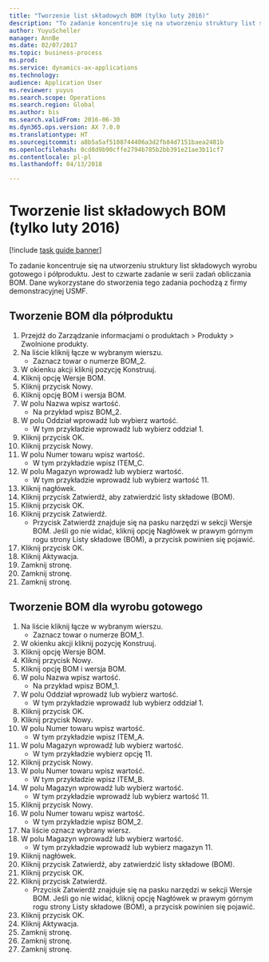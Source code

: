 ```yaml
--- 
title: "Tworzenie list składowych BOM (tylko luty 2016)"
description: "To zadanie koncentruje się na utworzeniu struktury list składowych wyrobu gotowego i półproduktu."
author: YuyuScheller
manager: AnnBe
ms.date: 02/07/2017
ms.topic: business-process
ms.prod: 
ms.service: dynamics-ax-applications
ms.technology: 
audience: Application User
ms.reviewer: yuyus
ms.search.scope: Operations
ms.search.region: Global
ms.author: bis
ms.search.validFrom: 2016-06-30
ms.dyn365.ops.version: AX 7.0.0
ms.translationtype: HT
ms.sourcegitcommit: a8b5a5af5108744406a3d2fb84d7151baea2481b
ms.openlocfilehash: 0cd8d9b90cffe2794b785b2bb391e21ae3b11cf7
ms.contentlocale: pl-pl
ms.lasthandoff: 04/13/2018

---
```

# <a name="create-boms-february-2016-only"></a>Tworzenie list składowych BOM (tylko luty 2016)

[!include [task guide banner](../../includes/task-guide-banner.md)]

To zadanie koncentruje się na utworzeniu struktury list składowych wyrobu gotowego i półproduktu. Jest to czwarte zadanie w serii zadań obliczania BOM. Dane wykorzystane do stworzenia tego zadania pochodzą z firmy demonstracyjnej USMF.


## <a name="create-bom-for-a-semi-finished-product"></a>Tworzenie BOM dla półproduktu
1. Przejdź do Zarządzanie informacjami o produktach > Produkty > Zwolnione produkty.
2. Na liście kliknij łącze w wybranym wierszu.
    * Zaznacz towar o numerze BOM_2.  
3. W okienku akcji kliknij pozycję Konstruuj.
4. Kliknij opcję Wersje BOM.
5. Kliknij przycisk Nowy.
6. Kliknij opcję BOM i wersja BOM.
7. W polu Nazwa wpisz wartość.
    * Na przykład wpisz BOM_2.  
8. W polu Oddział wprowadź lub wybierz wartość.
    * W tym przykładzie wprowadź lub wybierz oddział 1.  
9. Kliknij przycisk OK.
10. Kliknij przycisk Nowy.
11. W polu Numer towaru wpisz wartość.
    * W tym przykładzie wpisz ITEM_C.  
12. W polu Magazyn wprowadź lub wybierz wartość.
    * W tym przykładzie wprowadź lub wybierz wartość 11.  
13. Kliknij nagłówek.
14. Kliknij przycisk Zatwierdź, aby zatwierdzić listy składowe (BOM).
15. Kliknij przycisk OK.
16. Kliknij przycisk Zatwierdź.
    * Przycisk Zatwierdź znajduje się na pasku narzędzi w sekcji Wersje BOM. Jeśli go nie widać, kliknij opcję Nagłówek w prawym górnym rogu strony Listy składowe (BOM), a przycisk powinien się pojawić.  
17. Kliknij przycisk OK.
18. Kliknij Aktywacja.
19. Zamknij stronę.
20. Zamknij stronę.
21. Zamknij stronę.

## <a name="create-bom-for-a-finished-product"></a>Tworzenie BOM dla wyrobu gotowego
1. Na liście kliknij łącze w wybranym wierszu.
    * Zaznacz towar o numerze BOM_1.  
2. W okienku akcji kliknij pozycję Konstruuj.
3. Kliknij opcję Wersje BOM.
4. Kliknij przycisk Nowy.
5. Kliknij opcję BOM i wersja BOM.
6. W polu Nazwa wpisz wartość.
    * Na przykład wpisz BOM_1.  
7. W polu Oddział wprowadź lub wybierz wartość.
    * W tym przykładzie wprowadź lub wybierz oddział 1.  
8. Kliknij przycisk OK.
9. Kliknij przycisk Nowy.
10. W polu Numer towaru wpisz wartość.
    * W tym przykładzie wpisz ITEM_A.  
11. W polu Magazyn wprowadź lub wybierz wartość.
    * W tym przykładzie wybierz opcję 11.  
12. Kliknij przycisk Nowy.
13. W polu Numer towaru wpisz wartość.
    * W tym przykładzie wpisz ITEM_B.  
14. W polu Magazyn wprowadź lub wybierz wartość.
    * W tym przykładzie wprowadź lub wybierz wartość 11.  
15. Kliknij przycisk Nowy.
16. W polu Numer towaru wpisz wartość.
    * W tym przykładzie wpisz BOM_2.  
17. Na liście oznacz wybrany wiersz.
18. W polu Magazyn wprowadź lub wybierz wartość.
    * W tym przykładzie wprowadź lub wybierz magazyn 11.  
19. Kliknij nagłówek.
20. Kliknij przycisk Zatwierdź, aby zatwierdzić listy składowe (BOM).
21. Kliknij przycisk OK.
22. Kliknij przycisk Zatwierdź.
    * Przycisk Zatwierdź znajduje się na pasku narzędzi w sekcji Wersje BOM. Jeśli go nie widać, kliknij opcję Nagłówek w prawym górnym rogu strony Listy składowe (BOM), a przycisk powinien się pojawić.  
23. Kliknij przycisk OK.
24. Kliknij Aktywacja.
25. Zamknij stronę.
26. Zamknij stronę.
27. Zamknij stronę.



